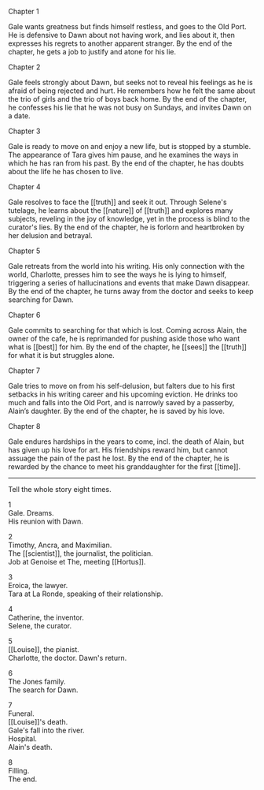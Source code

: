 Chapter 1  
  
Gale wants greatness but finds himself restless, and goes to the Old Port. He is defensive to Dawn about not having work, and lies about it, then expresses his regrets to another apparent stranger. By the end of the chapter, he gets a job to justify and atone for his lie.  
  
Chapter 2  
  
Gale feels strongly about Dawn, but seeks not to reveal his feelings as he is afraid of being rejected and hurt. He remembers how he felt the same about the trio of girls and the trio of boys back home. By the end of the chapter, he confesses his lie that he was not busy on Sundays, and invites Dawn on a date.  
  
Chapter 3  
  
Gale is ready to move on and enjoy a new life, but is stopped by a stumble. The appearance of Tara gives him pause, and he examines the ways in which he has ran from his past. By the end of the chapter, he has doubts about the life he has chosen to live.  
  
Chapter 4  
  
Gale resolves to face the [[truth]] and seek it out. Through Selene's tutelage, he learns about the [[nature]] of [[truth]] and explores many subjects, reveling in the joy of knowledge, yet in the process is blind to the curator's lies. By the end of the chapter, he is forlorn and heartbroken by her delusion and betrayal.  
  
Chapter 5  
  
Gale retreats from the world into his writing. His only connection with the world, Charlotte, presses him to see the ways he is lying to himself, triggering a series of hallucinations and events that make Dawn disappear. By the end of the chapter, he turns away from the doctor and seeks to keep searching for Dawn.  
  
Chapter 6  
  
Gale commits to searching for that which is lost. Coming across Alain, the owner of the cafe, he is reprimanded for pushing aside those who want what is [[best]] for him. By the end of the chapter, he [[sees]] the [[truth]] for what it is but struggles alone.  
  
Chapter 7  
  
Gale tries to move on from his self-delusion, but falters due to his first setbacks in his writing career and his upcoming eviction. He drinks too much and falls into the Old Port, and is narrowly saved by a passerby, Alain’s daughter. By the end of the chapter, he is saved by his love.  
  
Chapter 8  
  
Gale endures hardships in the years to come, incl. the death of Alain, but has given up his love for art. His friendships reward him, but cannot assuage the pain of the past he lost. By the end of the chapter, he is rewarded by the chance to meet his granddaughter for the first [[time]].

* * * 

Tell the whole story eight times.  
  
1  
Gale. Dreams.  
His reunion with Dawn.  
  
2  
Timothy, Ancra, and Maximilian.  
The [[scientist]], the journalist, the politician.  
Job at Genoise et The, meeting [[Hortus]].  
  
3  
Eroica, the lawyer.  
Tara at La Ronde, speaking of their relationship.  
  
4  
Catherine, the inventor.  
Selene, the curator.  
  
5  
[[Louise]], the pianist.  
Charlotte, the doctor. Dawn's return.  
  
6  
The Jones family.  
The search for Dawn.  
  
7  
Funeral.  
[[Louise]]'s death.  
Gale's fall into the river.  
Hospital.  
Alain's death.  
  
  
8  
Filling.  
The end.